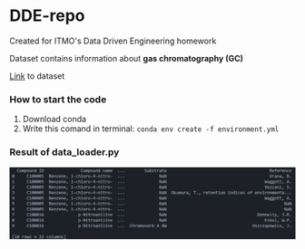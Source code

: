 # DDE-repo
Created for ITMO's Data Driven Engineering homework

Dataset contains information about **gas chromatography (GC)**

[Link](https://disk.yandex.ru/d/mdSHW33ub0hUBQ) to dataset

### How to start the code
1. Download conda
2. Write this comand in terminal: ```conda env create -f environment.yml```

### Result of data_loader.py
![data_loader results](cache/data_loader_result.png)